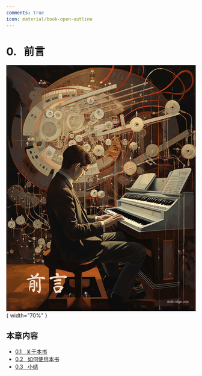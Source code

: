 ```yaml
---
comments: true
icon: material/book-open-outline
---
```


# 0. &nbsp; 前言

<div class="center-table" markdown>

![前言](../assets/covers/chapter_preface.jpg){ width="70%" }

</div>

## 本章内容

- [0.1 &nbsp; 关于本书](https://www.hello-algo.com/chapter_preface/about_the_book/)
- [0.2 &nbsp; 如何使用本书](https://www.hello-algo.com/chapter_preface/suggestions/)
- [0.3 &nbsp; 小结](https://www.hello-algo.com/chapter_preface/summary/)
